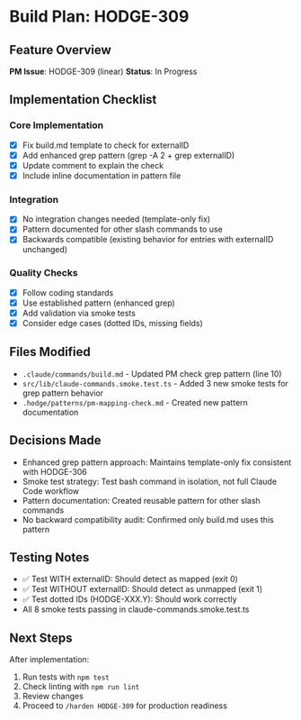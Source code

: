 # Build Plan: HODGE-309

## Feature Overview
**PM Issue**: HODGE-309 (linear)
**Status**: In Progress

## Implementation Checklist

### Core Implementation
- [x] Fix build.md template to check for externalID
- [x] Add enhanced grep pattern (grep -A 2 + grep externalID)
- [x] Update comment to explain the check
- [x] Include inline documentation in pattern file

### Integration
- [x] No integration changes needed (template-only fix)
- [x] Pattern documented for other slash commands to use
- [x] Backwards compatible (existing behavior for entries with externalID unchanged)

### Quality Checks
- [x] Follow coding standards
- [x] Use established pattern (enhanced grep)
- [x] Add validation via smoke tests
- [x] Consider edge cases (dotted IDs, missing fields)

## Files Modified
- `.claude/commands/build.md` - Updated PM check grep pattern (line 10)
- `src/lib/claude-commands.smoke.test.ts` - Added 3 new smoke tests for grep pattern behavior
- `.hodge/patterns/pm-mapping-check.md` - Created new pattern documentation

## Decisions Made
- Enhanced grep pattern approach: Maintains template-only fix consistent with HODGE-306
- Smoke test strategy: Test bash command in isolation, not full Claude Code workflow
- Pattern documentation: Created reusable pattern for other slash commands
- No backward compatibility audit: Confirmed only build.md uses this pattern

## Testing Notes
- ✅ Test WITH externalID: Should detect as mapped (exit 0)
- ✅ Test WITHOUT externalID: Should detect as unmapped (exit 1)
- ✅ Test dotted IDs (HODGE-XXX.Y): Should work correctly
- All 8 smoke tests passing in claude-commands.smoke.test.ts

## Next Steps
After implementation:
1. Run tests with `npm test`
2. Check linting with `npm run lint`
3. Review changes
4. Proceed to `/harden HODGE-309` for production readiness
